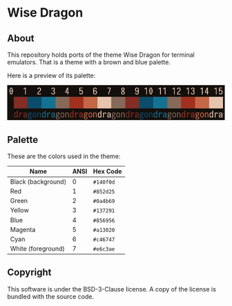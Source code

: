 # Wise Dragon
## About
This repository holds ports of the theme Wise Dragon for terminal emulators.
That is a theme with a brown and blue palette.

Here is a preview of its palette:

![](preview.webp)

## Palette
These are the colors used in the theme:

| Name                | ANSI | Hex Code  |
| ------------------- | ---- | --------- |
| Black (background)  | 0    | `#140f0d` |
| Red                 | 1    | `#852d25` |
| Green               | 2    | `#0a4b69` |
| Yellow              | 3    | `#137291` |
| Blue                | 4    | `#856956` |
| Magenta             | 5    | `#a13020` |
| Cyan                | 6    | `#c46747` |
| White (foreground)  | 7    | `#e6c3ae` |

## Copyright
This software is under the BSD-3-Clause license. A copy of the license is
bundled with the source code.
